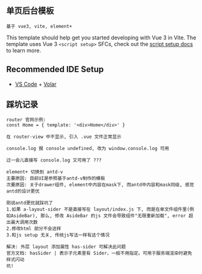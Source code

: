 ## 单页后台模板

```
基于 vue3, vite, element+
```

This template should help get you started developing with Vue 3 in Vite. The template uses Vue 3 `<script setup>` SFCs, check out the [script setup docs](https://v3.vuejs.org/api/sfc-script-setup.html#sfc-script-setup) to learn more.

## Recommended IDE Setup

- [VS Code](https://code.visualstudio.com/) + [Volar](https://marketplace.visualstudio.com/items?itemName=johnsoncodehk.volar)

## 踩坑记录

```
router 官网示例:
const Home = { template: '<div>Home</div>' }

在 router-view 中不显示, 引入 .vue 文件正常显示
```

```
console.log 报 console undefined, 改为 window.console.log 可用

过一会儿直接写 console.log 又可用了 ???
```

```
element+ 切换到 antd-v
主要原因: 目前UI是参照基于antd-v制作的模板
次要原因: 关于drawer组件, element中内容在mask下, 而antd中内容和mask同级, 感觉antd的设计更优
```

```
刚说antd更优就踩坑了
1.如果 a-layout-sider 不是直接写在 layout/index.js 下, 而是在单文件组件里(例如AsideBar), 那么, 修改 AsideBar 的js 文件会导致组件"无限重新加载", error 超出最大调用次数
2.修改html 部分不会这样
3.和js setup 无关, 传统js写法一样有这个情况

解决: 外层 layout 添加属性 has-sider 可解决此问题
官方文档: hasSider | 表示子元素里有 Sider，一般不用指定。可用于服务端渲染时避免样式闪动
坑!
```
